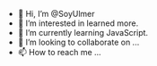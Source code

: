 - 👋 Hi, I’m @SoyUlmer
- 👀 I’m interested in learned more.
- 🌱 I’m currently learning JavaScript.
- 💞️ I’m looking to collaborate on ...
- 📫 How to reach me ...

<!---
Soyelijah/Soyelijah is a ✨ special ✨ repository because its `README.md` (this file) appears on your GitHub profile.
You can click the Preview link to take a look at your changes.
--->
